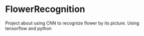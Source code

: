 # FlowerRecognition
Project about using CNN to recognize flower by its picture. Using tensorflow and python
